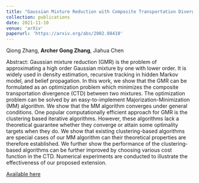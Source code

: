 ```yaml
--- 
title: "Gaussian Mixture Reduction with Composite Transportation Divergence" 
collection: publications 
date: 2021-11-10
venue: 'arXiv'
paperurl: 'https://arxiv.org/abs/2002.08410' 
--- 
```


Qiong Zhang, **Archer Gong Zhang**, Jiahua Chen

Abstract: Gaussian mixture reduction (GMR) is the problem of approximating a high order Gaussian mixture by one with lower order. 
It is widely used in density estimation, recursive tracking in hidden Markov model, and belief propagation. 
In this work, we show that the GMR can be formulated as an optimization problem which minimizes the composite transportation divergence (CTD) between two mixtures. 
The optimization problem can be solved by an easy-to-implement Majorization-Minimization (MM) algorithm. 
We show that the MM algorithm converges under general conditions. 
One popular computationally efficient approach for GMR is the clustering based iterative algorithms. 
However, these algorithms lack a theoretical guarantee whether they converge or attain some optimality targets when they do. 
We show that existing clustering-based algorithms are special cases of our MM algorithm can their theoretical properties are therefore established. 
We further show the performance of the clustering-based algorithms can be further improved by choosing various cost function in the CTD. 
Numerical experiments are conducted to illustrate the effectiveness of our proposed extension.

[Available here](https://arxiv.org/abs/2002.08410)
